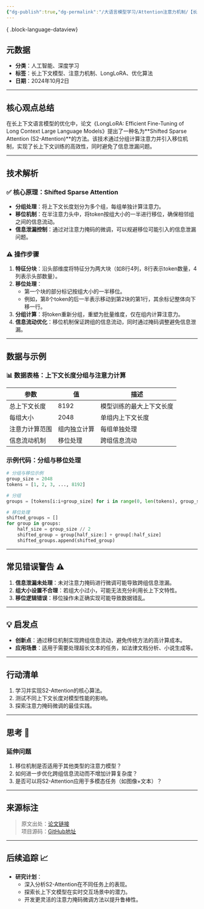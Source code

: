 ```yaml
---
{"dg-publish":true,"dg-permalink":"/大语言模型学习/Attention注意力机制/【长上下文模型优化】基于Shifted-Sparse-Attention的创新方法","dg-home":false,"dg-description":"在此输入笔记的描述","dg-hide":false,"dg-hide-title":false,"dg-show-backlinks":true,"dg-show-local-graph":true,"dg-show-inline-title":true,"dg-pinned":false,"dg-passphrase":"在此输入访问密码","dg-enable-mathjax":false,"dg-enable-mermaid":false,"dg-enable-uml":false,"dg-note-icon":0,"dg-enable-dataview":false,"tags":["NLP"],"permalink":"/大语言模型学习/Attention注意力机制/【长上下文模型优化】基于Shifted-Sparse-Attention的创新方法/","dgShowBacklinks":true,"dgShowLocalGraph":true,"dgShowInlineTitle":true,"dgPassFrontmatter":true,"noteIcon":0,"created":"2025-04-04T11:18:35.000+08:00","updated":"2025-04-13T13:06:02.487+08:00"}
---
```





{ .block-language-dataview}



## 元数据
- **分类**：人工智能、深度学习
- **标签**：长上下文模型、注意力机制、LongLoRA、优化算法
- **日期**：2024年10月2日  

---



## 核心观点总结
在长上下文语言模型的优化中，论文《LongLoRA: Efficient Fine-Tuning of Long Context Large Language Models》提出了一种名为**Shifted Sparse Attention (S2-Attention)**的方法。该技术通过分组计算注意力并引入移位机制，实现了长上下文训练的高效性，同时避免了信息泄漏问题。

---



## 技术解析

### ✅ 核心原理：Shifted Sparse Attention
- **分组处理**：将上下文长度划分为多个组，每组单独计算注意力。
- **移位机制**：在半注意力头中，将token按组大小的一半进行移位，确保相邻组之间的信息流动。
- **信息泄漏控制**：通过对注意力掩码的微调，可以规避移位可能引入的信息泄漏问题。


### ⚠️ 操作步骤
1. **特征分块**：沿头部维度将特征分为两大块（如8行4列，8行表示token数量，4列表示头部数量）。
2. **移位处理**：
   - 第一个块的部分标记按组大小的一半移位。
   - 例如，第8个token的后一半表示移动到第2块的第1行，其余标记整体向下移一行。
3. **分组计算**：将token重新分组，重塑为批量维度，仅在组内计算注意力。
4. **信息流动优化**：移位机制保证跨组的信息流动，同时通过掩码调整避免信息泄漏。

---



## 数据与示例

### 📊 数据表格：上下文长度分组与注意力计算
| 参数            | 值                | 描述                       |
|-----------------|-------------------|---------------------------|
| 总上下文长度     | 8192             | 模型训练的最大上下文长度 |
| 每组大小         | 2048             | 单组内上下文长度         |
| 注意力计算范围   | 组内独立计算      | 每组单独处理             |
| 信息流动机制     | 移位处理          | 跨组信息流动             |


### 示例代码：分组与移位处理
```python
# 分组与移位示例
group_size = 2048
tokens = [1, 2, 3, ..., 8192]

# 分组
groups = [tokens[i:i+group_size] for i in range(0, len(tokens), group_size)]

# 移位处理
shifted_groups = []
for group in groups:
    half_size = group_size // 2
    shifted_group = group[half_size:] + group[:half_size]
    shifted_groups.append(shifted_group)
```

---



## 常见错误警告 ⚠️
1. **信息泄漏未处理**：未对注意力掩码进行微调可能导致跨组信息泄漏。
2. **组大小设置不合理**：若组大小过小，可能无法充分利用长上下文特性。
3. **移位逻辑错误**：移位操作未正确实现可能导致数据错乱。

---



## 💡 启发点
- **创新点**：通过移位机制实现跨组信息流动，避免传统方法的高计算成本。
- **应用场景**：适用于需要处理超长文本的任务，如法律文档分析、小说生成等。

---



## 行动清单
1. 学习并实现S2-Attention的核心算法。
2. 测试不同上下文长度对模型性能的影响。
3. 探索注意力掩码微调的最佳实践。

---



## 思考 🤔

### 延伸问题
1. 移位机制是否适用于其他类型的注意力模型？
2. 如何进一步优化跨组信息流动而不增加计算复杂度？
3. 是否可以将S2-Attention应用于多模态任务（如图像+文本）？

---



## 来源标注
> 原文出处：[论文链接](https://arxiv.org/pdf/2309.12307)  
> 项目源码：[GitHub地址](https://github.com/dvlab-research/LongLoRA)  

---



## 后续追踪 📈
- **研究计划**：
  - 深入分析S2-Attention在不同任务上的表现。
  - 探索长上下文模型在实时交互场景中的潜力。
  - 开发更灵活的注意力掩码微调方法以提升鲁棒性。
